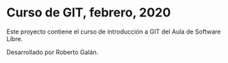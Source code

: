 # Curso de GIT, febrero, 2020
Este proyecto contiene el curso de introducción a GIT del Aula de Software Libre.

Desarrollado por Roberto Galán.
